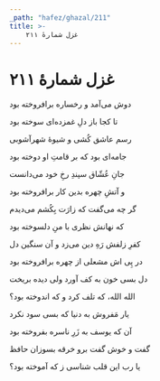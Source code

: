 ```yaml
---
_path: "hafez/ghazal/211"
title: >-
    غزل شمارهٔ ۲۱۱
---
```

# غزل شمارهٔ ۲۱۱

<div class="b" id="bn1"><div class="m1"><p>دوش می‌آمد و رخساره برافروخته بود</p></div>
<div class="m2"><p>تا کجا باز دلِ غمزده‌ای سوخته بود</p></div></div>
<div class="b" id="bn2"><div class="m1"><p>رسم عاشق کُشی و شیوهٔ شهرآشوبی</p></div>
<div class="m2"><p>جامه‌ای بود که بر قامتِ او دوخته بود</p></div></div>
<div class="b" id="bn3"><div class="m1"><p>جانِ عُشّاق سپندِ رخِ خود می‌دانست</p></div>
<div class="m2"><p>و آتشِ چهره بدین کار برافروخته بود</p></div></div>
<div class="b" id="bn4"><div class="m1"><p>گر چه می‌گفت که زارَت بِکُشم می‌دیدم</p></div>
<div class="m2"><p>که نهانش نظری با منِ دلسوخته بود</p></div></div>
<div class="b" id="bn5"><div class="m1"><p>کفرِ زلفش رَهِ دین می‌زد و آن سنگین دل</p></div>
<div class="m2"><p>در پِی اش مشعلی از چهره برافروخته بود</p></div></div>
<div class="b" id="bn6"><div class="m1"><p>دل بسی خون به کف آورد ولی دیده بریخت</p></div>
<div class="m2"><p>الله الله، که تلف کرد و که اندوخته بود؟</p></div></div>
<div class="b" id="bn7"><div class="m1"><p>یار مَفروش به دنیا که بسی سود نکرد</p></div>
<div class="m2"><p>آن که یوسف به زَرِ ناسره بفروخته بود</p></div></div>
<div class="b" id="bn8"><div class="m1"><p>گفت و خوش گفت برو خرقه بسوزان حافظ</p></div>
<div class="m2"><p>یا رب این قلب شناسی ز که آموخته بود؟</p></div></div>
